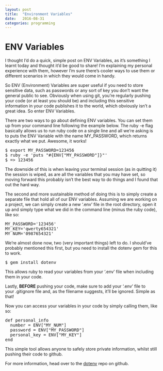 ```yaml
---
layout: post
title:  "Environment Variables"
date:   2016-08-31
categories: programming
---
```


# ENV Variables

I thought I’d do a quick, simple post on ENV Variables, as it’s something I learnt today and thought it’d be good to share! I’m explaining my personal experience with them, however I’m sure there’s cooler ways to use them or different scenarios in which they would come in handy.

So ENV (Environment) Variables are super useful if you need to store sensitive data, such as passwords or any sort of key you don’t want the general public to see. Obviously when using git, you’re regularly pushing your code (or at least you should be) and including this sensitive information in your code publishes it to the world, which obviously isn’t a great idea. So enter ENV Variables.

There are two ways to go about defining ENV variables. You can set them up from your command line following the example below. The ruby -e flag basically allows us to run ruby code on a single line and all we’re asking is to puts the ENV Variable with the name MY_PASSWORD, which returns exactly what we put. Awesome, it works!

<pre name="bae6" id="bae6" class="graf graf--pre graf-after--p">$ export MY_PASSWORD=123456  
$ ruby -e 'puts "#{ENV["MY_PASSWORD"]}"'  
$ => 123456 </pre>

The downside of this is when leaving your terminal session (as in quitting it) the session is wiped, as are all the variables that you may have set, so moving forward this probably isn’t the best way to do things and I found that out the hard way.

The second and more sustainable method of doing this is to simply create a separate file that hold all of our ENV variables. Assuming we are working on a project, we can simply create a new ‘.env’ file in the root directory, open it up and simply type what we did in the command line (minus the ruby code), like so:

<pre name="789f" id="789f" class="graf graf--pre graf-after--p">MY_PASSWORD='123456'  
MY_KEY='qwerty654321'  
MY_NUM='0987654321'</pre>

We’re almost done now, two (very important things) left to do. I should’ve probably mentioned this first, but you need to install the dotenv gem for this to work.

<pre name="4816" id="4816" class="graf graf--pre graf-after--p">$ gem install dotenv</pre>

This allows ruby to read your variables from your ‘.env’ file when including them in your code.

Lastly, **BEFORE** pushing your code, make sure to add your ‘.env’ file to your .gitignore file and, as the filename suggests, it’ll be ignored. Simple as that!

Now you can access your variables in your code by simply calling them, like so:

<pre name="5287" id="5287" class="graf graf--pre graf-after--p">def personal_info  
  number = ENV["MY_NUM"]  
  password = ENV["MY_PASSWORD"]  
  personal_key = ENV["MY_KEY"]  
end</pre>

This simple tool allows anyone to safely store private information, whilst still pushing their code to github.

For more information, head over to the [dotenv](https://github.com/bkeepers/dotenv) repo on github.
